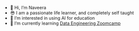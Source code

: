 - 👋 Hi, I’m Naveera
- 😎 I am a passionate life learner, and completely self taught
- 👀 I’m interested in using AI for education
- 🌱 I’m currently learning [Data Engineering Zoomcamp](https://github.com/DataTalksClub/data-engineering-zoomcamp)

<!---
nqcm/nqcm is a ✨ special ✨ repository because its `README.md` (this file) appears on your GitHub profile.
You can click the Preview link to take a look at your changes.
--->
